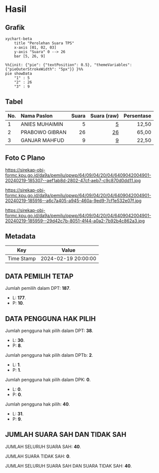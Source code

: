 # Hasil

## Grafik

```mermaid
xychart-beta
    title "Perolehan Suara TPS"
    x-axis [01, 02, 03]
    y-axis "Suara" 0 --> 26
    bar [5, 26, 9]
```

```mermaid
%%{init: {"pie": {"textPosition": 0.5}, "themeVariables": {"pieOuterStrokeWidth": "5px"}} }%%
pie showData
    "1" : 5
    "2" : 26
    "3" : 9
```

## Tabel

| No. | Nama Paslon    | Suara | Suara (raw) | Persentase |
|:--- |:-------------- | -----:| -----------:| ----------:|
| 1   | ANIES MUHAIMIN | 5     | [5][p-1]    | 12,50      |
| 2   | PRABOWO GIBRAN | 26    | [26][p-2]   | 65,00      |
| 3   | GANJAR MAHFUD  | 9     | [9][p-3]    | 22,50      |


[p-1]: https://github.com/gigit-pemilu/pemilu-2024-64-kalimantan-timur/blob/main/pilpres/hitung-suara/sub/64-kalimantan-timur/sub/09-penajam-paser-utara/sub/04-sepaku/sub/2004-bumi-harapan/sub/901-tps/sub/paslon-1.txt
[p-2]: https://github.com/gigit-pemilu/pemilu-2024-64-kalimantan-timur/blob/main/pilpres/hitung-suara/sub/64-kalimantan-timur/sub/09-penajam-paser-utara/sub/04-sepaku/sub/2004-bumi-harapan/sub/901-tps/sub/paslon-2.txt
[p-3]: https://github.com/gigit-pemilu/pemilu-2024-64-kalimantan-timur/blob/main/pilpres/hitung-suara/sub/64-kalimantan-timur/sub/09-penajam-paser-utara/sub/04-sepaku/sub/2004-bumi-harapan/sub/901-tps/sub/paslon-3.txt

## Foto C Plano

https://sirekap-obj-formc.kpu.go.id/da9a/pemilu/ppwp/64/09/04/20/04/6409042004901-20240219-185307--aef1ab8d-2802-47cf-aeb7-c9c870d0dd11.jpg

https://sirekap-obj-formc.kpu.go.id/da9a/pemilu/ppwp/64/09/04/20/04/6409042004901-20240219-185916--a6c7a405-a945-460a-9ed9-7cf1e532e07f.jpg

https://sirekap-obj-formc.kpu.go.id/da9a/pemilu/ppwp/64/09/04/20/04/6409042004901-20240219-185959--29d42c7b-8051-4f44-a0a2-7b92b4c862a3.jpg


## Metadata

| Key        | Value               |
| ---------- | ------------------- |
| Time Stamp | 2024-02-19 20:00:00 |


## DATA PEMILIH TETAP

Jumlah pemilih dalam DPT: **187**.
 * L: **177**.
 * P: **10**.

## DATA PENGGUNA HAK PILIH

Jumlah pengguna hak pilih dalam DPT: **38**.
 * L: **30**.
 * P: **8**.

Jumlah pengguna hak pilih dalam DPTb: **2**.
 * L: **1**.
 * P: **1**.

Jumlah pengguna hak pilih dalam DPK: **0**.
 * L: **0**.
 * P: **0**.

Jumlah pengguna hak pilih: **40**.
 * L: **31**.
 * P: **9**.

## JUMLAH SUARA SAH DAN TIDAK SAH

JUMLAH SELURUH SUARA SAH: **40**.

JUMLAH SUARA TIDAK SAH: **0**.

JUMLAH SELURUH SUARA SAH DAN SUARA TIDAK SAH: **40**.


